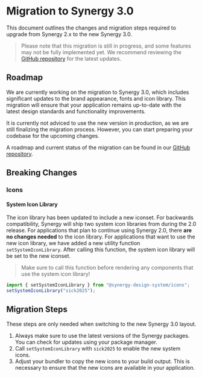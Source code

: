 # Migration to Synergy 3.0

This document outlines the changes and migration steps required to upgrade from Synergy 2.x to the new Synergy 3.0.

> Please note that this migration is still in progress, and some features may not be fully implemented yet. We recommend reviewing the [GitHub repository](https://github.com/orgs/synergy-design-system/projects/2/views/37) for the latest updates.

## Roadmap

We are currently working on the migration to Synergy 3.0, which includes significant updates to the brand appearance, fonts and icon library.
This migration will ensure that your application remains up-to-date with the latest design standards and functionality improvements.

It is currently not adviced to use the new version in production, as we are still finalizing the migration process.
However, you can start preparing your codebase for the upcoming changes.

A roadmap and current status of the migration can be found in our [GitHub repository](https://github.com/orgs/synergy-design-system/projects/2/views/37).

## Breaking Changes

### Icons

#### System Icon Library

The icon library has been updated to include a new iconset.
For backwards compatibility, Synergy will ship two system icon libraries from during the 2.0 release.
For applications that plan to continue using Synergy 2.0, there **are no changes needed** to the icon library.
For applications that want to use the new icon library, we have added a new utility function `setSystemIconLibrary`.
After calling this function, the system icon library will be set to the new iconset.

> Make sure to call this function before rendering any components that use the system icon library!

```javascript
import { setSystemIconLibrary } from "@synergy-design-system/icons";
setSystemIconLibrary("sick2025");
```

## Migration Steps

These steps are only needed when switching to the new Synergy 3.0 layout.

1. Always make sure to use the latest versions of the Synergy packages. You can check for updates using your package manager.
2. Call `setSystemIconLibrary` with `sick2025` to enable the new system icons.
3. Adjust your bundler to copy the new icons to your build output. This is necessary to ensure that the new icons are available in your application.
